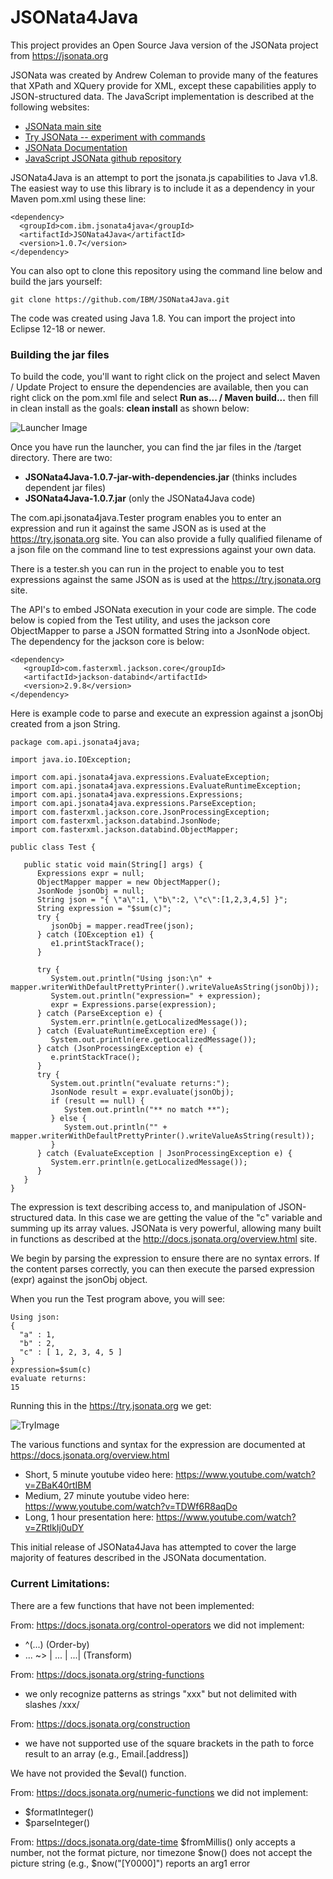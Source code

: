 # JSONata4Java
This project provides an Open Source Java version of the JSONata project from https://jsonata.org

JSONata was created by Andrew Coleman to provide many of the features that XPath and XQuery provide for XML, except these capabilities apply to JSON-structured data. The JavaScript implementation is described at the following websites:

* [JSONata main site](http://jsonata.org/)
* [Try JSONata -- experiment with commands](http://try.jsonata.org/)
* [JSONata Documentation](http://docs.jsonata.org/overview.html)
* [JavaScript JSONata github repository](https://github.com/jsonata-js/jsonata)

JSONata4Java is an attempt to port the jsonata.js capabilities to Java v1.8. 
The easiest way to use this library is to include it as a dependency in your Maven pom.xml using these line:
```
<dependency>
  <groupId>com.ibm.jsonata4java</groupId>
  <artifactId>JSONata4Java</artifactId>
  <version>1.0.7</version>
</dependency>
```

You can also opt to clone this repository using the command line below and build the jars yourself:
```
git clone https://github.com/IBM/JSONata4Java.git
```
The code was created using Java 1.8. You can import the project into Eclipse 12-18 or newer. 

### Building the jar files

To build the code, 
you'll want to right click on the project and select Maven / Update Project to ensure the dependencies are available, then 
you can right click on the pom.xml file and select **Run as... / Maven build...** then fill in clean install as the goals:
**clean install** as shown below:

![Launcher Image](images/Launcher.png)

Once you have run the launcher, you can find the jar files in the /target directory. There are two:
* **JSONata4Java-1.0.7-jar-with-dependencies.jar** (thinks includes dependent jar files)
* **JSONata4Java-1.0.7.jar** (only the JSONata4Java code)

The com.api.jsonata4java.Tester program enables you to enter an expression and run it 
against the same JSON as is used at the https://try.jsonata.org site. You can also 
provide a fully qualified filename of a json file on the command line to test expressions 
against your own data.

There is a tester.sh you can run in the project to enable you to test expressions 
against the same JSON as is used at the https://try.jsonata.org site.

The API's to embed JSONata execution in your code are simple. The code below is copied from the Test utility, and uses the 
jackson core ObjectMapper to parse a JSON formatted String into a JsonNode object. The dependency for the 
jackson core is below:
``` 
<dependency>
   <groupId>com.fasterxml.jackson.core</groupId>
   <artifactId>jackson-databind</artifactId>
   <version>2.9.8</version>
</dependency>
```
Here is example code to parse and execute an expression against a jsonObj created from 
a json String.
```
package com.api.jsonata4java;

import java.io.IOException;

import com.api.jsonata4java.expressions.EvaluateException;
import com.api.jsonata4java.expressions.EvaluateRuntimeException;
import com.api.jsonata4java.expressions.Expressions;
import com.api.jsonata4java.expressions.ParseException;
import com.fasterxml.jackson.core.JsonProcessingException;
import com.fasterxml.jackson.databind.JsonNode;
import com.fasterxml.jackson.databind.ObjectMapper;

public class Test {

   public static void main(String[] args) {
      Expressions expr = null;
      ObjectMapper mapper = new ObjectMapper();
      JsonNode jsonObj = null;
      String json = "{ \"a\":1, \"b\":2, \"c\":[1,2,3,4,5] }";
      String expression = "$sum(c)";
      try {
         jsonObj = mapper.readTree(json);
      } catch (IOException e1) {
         e1.printStackTrace();
      }

      try {
         System.out.println("Using json:\n" + mapper.writerWithDefaultPrettyPrinter().writeValueAsString(jsonObj));
         System.out.println("expression=" + expression);
         expr = Expressions.parse(expression);
      } catch (ParseException e) {
         System.err.println(e.getLocalizedMessage());
      } catch (EvaluateRuntimeException ere) {
         System.out.println(ere.getLocalizedMessage());
      } catch (JsonProcessingException e) {
         e.printStackTrace();
      }
      try {
         System.out.println("evaluate returns:");
         JsonNode result = expr.evaluate(jsonObj);
         if (result == null) {
            System.out.println("** no match **");
         } else {
            System.out.println("" + mapper.writerWithDefaultPrettyPrinter().writeValueAsString(result));
         }
      } catch (EvaluateException | JsonProcessingException e) {
         System.err.println(e.getLocalizedMessage());
      }
   }
}

```

The expression is text describing access to, and manipulation of JSON-structured data. 
In this case we are getting the value of the "c" variable and summing up its array values.
JSONata is very powerful, allowing many built in functions as described at the http://docs.jsonata.org/overview.html site.
 
We begin by parsing the expression to ensure there are no syntax errors. 
If the content parses correctly, you can then execute the parsed expression (expr) 
against the jsonObj object. 

When you run the Test program above, you will see:
```
Using json:
{
  "a" : 1,
  "b" : 2,
  "c" : [ 1, 2, 3, 4, 5 ]
}
expression=$sum(c)
evaluate returns:
15
```

Running this in the https://try.jsonata.org we get:

![TryImage](images/TryJsonata.png)

The various functions and syntax for the expression are documented at https://docs.jsonata.org/overview.html 

* Short, 5 minute youtube video here: https://www.youtube.com/watch?v=ZBaK40rtIBM
* Medium, 27 minute youtube video here: https://www.youtube.com/watch?v=TDWf6R8aqDo
* Long, 1 hour presentation here: https://www.youtube.com/watch?v=ZRtlkIj0uDY

This initial release of JSONata4Java has attempted to cover the large majority of features described in the JSONata documentation.

### Current Limitations:
There are a few functions that have not been implemented:

From: https://docs.jsonata.org/control-operators we did not implement:
* ^(...) (Order-by)
* ... ~> | ... | ...| (Transform)

From: https://docs.jsonata.org/string-functions
* we only recognize patterns as strings "xxx" but not delimited with slashes /xxx/

From: https://docs.jsonata.org/construction
* we have not supported use of the square brackets in the path to force result to an array (e.g., Email.[address])

We have not provided the $eval() function.

From: https://docs.jsonata.org/numeric-functions we did not implement:
* $formatInteger()
* $parseInteger()

From: https://docs.jsonata.org/date-time
    $fromMillis() only accepts a number, not the format picture, nor timezone
    $now() does not accept the picture string (e.g., $now("[Y0000]") reports an arg1 error



